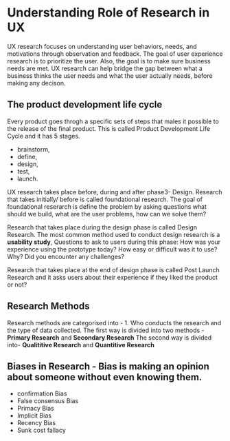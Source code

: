 # Understanding Role of Research in UX
UX research focuses on understanding user behaviors, needs, and motivations through observation and feedback. The goal of user experience research is to prioritize the user. 
Also, the goal is to make sure business needs are met. UX research can help bridge the gap between what a business thinks the user needs and what the user actually needs, before making any decison.

## The product development life cycle
Every product goes throgh a specific sets of steps that males it possible to the release of the final product. This is called Product Development Life Cycle and it has 5 stages. 
* brainstorm, 
* define, 
* design, 
* test, 
* launch.

UX research takes place before, during and after phase3- Design. Research that takes initially/ before is called foundational research. 
The goal of foundational reserarch is define the problem by asking questions what should we build, what are the user problems, how can we solve them?

Research that takes place during the design phase is called Design Research. The most common method used to conduct design research is a **usability study**, Questions to ask to users during this phase:
How was your experience using the prototype today? 
How easy or difficult was it to use? Why?
Did you encounter any challenges? 

Research that takes place at the end of design phase is called Post Launch Research and it asks users about their experience if they liked the product or not?

## Research Methods
Research methods are categorised into - 1. Who conducts the research and the type of data collected. 
The first way is divided into two methods - **Primary Research** and **Secondary Research**
The second way is divided into- **Qualititive Research** and **Quantitive Research**

## Biases in Research - Bias is making an opinion about someone without even knowing them. 
* confirmation Bias
* False consensus Bias
* Primacy Bias
* Implicit Bias
* Recency Bias
* Sunk cost fallacy
